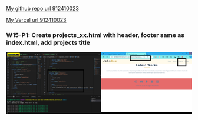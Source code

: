 [My github repo url 912410023](https://github.com/0x55xx5)

[My Vercel url 912410023](https://1121-sweb-demo-912410023.vercel.app/)

### W15-P1: Create projects_xx.html with header, footer same as index.html, add projects title

![](w15-p1.png)

```


```
